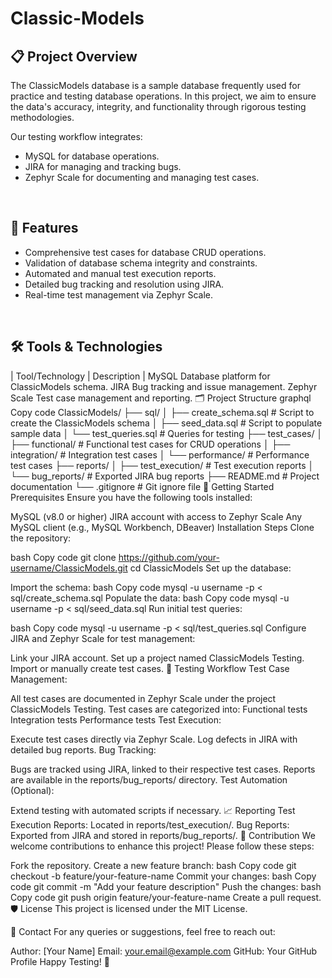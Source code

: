# Classic-Models

## 📋 Project Overview
The ClassicModels database is a sample database frequently used for practice and testing database operations. In this project, we aim to ensure the data's accuracy, integrity, and functionality through rigorous testing methodologies.

Our testing workflow integrates:

- MySQL for database operations.
- JIRA for managing and tracking bugs.
- Zephyr Scale for documenting and managing test cases.

<br>

## 🔑 Features
- Comprehensive test cases for database CRUD operations.
- Validation of database schema integrity and constraints.
- Automated and manual test execution reports.
- Detailed bug tracking and resolution using JIRA.
- Real-time test management via Zephyr Scale.

<br>

## 🛠️ Tools & Technologies
| Tool/Technology | Description |
MySQL	Database platform for ClassicModels schema.
JIRA	Bug tracking and issue management.
Zephyr Scale	Test case management and reporting.
🗂️ Project Structure
graphql
Copy code
ClassicModels/
├── sql/
│   ├── create_schema.sql    # Script to create the ClassicModels schema
│   ├── seed_data.sql        # Script to populate sample data
│   └── test_queries.sql     # Queries for testing
├── test_cases/
│   ├── functional/          # Functional test cases for CRUD operations
│   ├── integration/         # Integration test cases
│   └── performance/         # Performance test cases
├── reports/
│   ├── test_execution/      # Test execution reports
│   └── bug_reports/         # Exported JIRA bug reports
├── README.md                # Project documentation
└── .gitignore               # Git ignore file
🚀 Getting Started
Prerequisites
Ensure you have the following tools installed:

MySQL (v8.0 or higher)
JIRA account with access to Zephyr Scale
Any MySQL client (e.g., MySQL Workbench, DBeaver)
Installation Steps
Clone the repository:

bash
Copy code
git clone https://github.com/your-username/ClassicModels.git
cd ClassicModels
Set up the database:

Import the schema:
bash
Copy code
mysql -u username -p < sql/create_schema.sql
Populate the data:
bash
Copy code
mysql -u username -p < sql/seed_data.sql
Run initial test queries:

bash
Copy code
mysql -u username -p < sql/test_queries.sql
Configure JIRA and Zephyr Scale for test management:

Link your JIRA account.
Set up a project named ClassicModels Testing.
Import or manually create test cases.
🧪 Testing Workflow
Test Case Management:

All test cases are documented in Zephyr Scale under the project ClassicModels Testing.
Test cases are categorized into:
Functional tests
Integration tests
Performance tests
Test Execution:

Execute test cases directly via Zephyr Scale.
Log defects in JIRA with detailed bug reports.
Bug Tracking:

Bugs are tracked using JIRA, linked to their respective test cases.
Reports are available in the reports/bug_reports/ directory.
Test Automation (Optional):

Extend testing with automated scripts if necessary.
📈 Reporting
Test Execution Reports: Located in reports/test_execution/.
Bug Reports: Exported from JIRA and stored in reports/bug_reports/.
🤝 Contribution
We welcome contributions to enhance this project! Please follow these steps:

Fork the repository.
Create a new feature branch:
bash
Copy code
git checkout -b feature/your-feature-name
Commit your changes:
bash
Copy code
git commit -m "Add your feature description"
Push the changes:
bash
Copy code
git push origin feature/your-feature-name
Create a pull request.
🛡️ License
This project is licensed under the MIT License.

📧 Contact
For any queries or suggestions, feel free to reach out:

Author: [Your Name]
Email: your.email@example.com
GitHub: Your GitHub Profile
Happy Testing! 🎉
